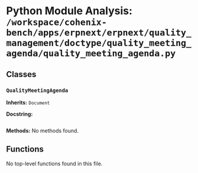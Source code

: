# Python Module Analysis: `/workspace/cohenix-bench/apps/erpnext/erpnext/quality_management/doctype/quality_meeting_agenda/quality_meeting_agenda.py`

## Classes

### `QualityMeetingAgenda`
**Inherits:** `Document`


**Docstring:**
```

```

**Methods:**
No methods found.




## Functions

No top-level functions found in this file.
